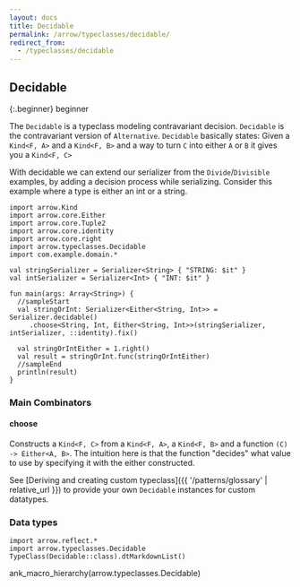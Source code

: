 ```yaml
---
layout: docs
title: Decidable
permalink: /arrow/typeclasses/decidable/
redirect_from:
  - /typeclasses/decidable
---
```


## Decidable

{:.beginner}
beginner
 
The `Decidable` is a typeclass modeling contravariant decision. `Decidable` is the contravariant version of `Alternative`.
`Decidable` basically states: Given a `Kind<F, A>` and a `Kind<F, B>` and a way to turn `C` into either `A` or `B` it gives you a `Kind<F, C>`

With decidable we can extend our serializer from the `Divide`/`Divisible` examples, by adding a decision process while serializing.
Consider this example where a type is either an int or a string.

```kotlin:ank:playground
import arrow.Kind
import arrow.core.Either
import arrow.core.Tuple2
import arrow.core.identity
import arrow.core.right
import arrow.typeclasses.Decidable
import com.example.domain.*

val stringSerializer = Serializer<String> { "STRING: $it" }
val intSerializer = Serializer<Int> { "INT: $it" }

fun main(args: Array<String>) {
  //sampleStart
  val stringOrInt: Serializer<Either<String, Int>> = Serializer.decidable()
     .choose<String, Int, Either<String, Int>>(stringSerializer, intSerializer, ::identity).fix()

  val stringOrIntEither = 1.right()
  val result = stringOrInt.func(stringOrIntEither)
  //sampleEnd
  println(result)
}
```

### Main Combinators

#### choose

Constructs a `Kind<F, C>` from a `Kind<F, A>`, a `Kind<F, B>` and a function `(C) -> Either<A, B>`.
The intuition here is that the function "decides" what value to use by specifying it with the either constructed.

See [Deriving and creating custom typeclass]({{ '/patterns/glossary' | relative_url }}) to provide your own `Decidable` instances for custom datatypes.

### Data types

```kotlin:ank:replace
import arrow.reflect.*
import arrow.typeclasses.Decidable
TypeClass(Decidable::class).dtMarkdownList()
```

ank_macro_hierarchy(arrow.typeclasses.Decidable)